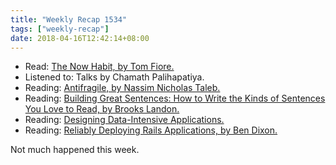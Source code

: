 ```yaml
---
title: "Weekly Recap 1534"
tags: ["weekly-recap"]
date: 2018-04-16T12:42:14+08:00
---
```


- Read: [The Now Habit, by Tom Fiore.](https://www.amazon.com/Now-Habit-Overcoming-Procrastination-Guilt-Free/dp/1585425524)
- Listened to: Talks by Chamath Palihapatiya.
- Reading: [Antifragile, by Nassim Nicholas Taleb.](https://www.amazon.com/Antifragile-Things-That-Disorder-Incerto-ebook/dp/B0083DJWGO/)
- Reading: [Building Great Sentences: How to Write the Kinds of Sentences You Love to Read, by Brooks Landon.](https://www.amazon.com/Building-Great-Sentences-Write-Courses-ebook/dp/B00AEDDRF8/)
- Reading: [Designing Data-Intensive Applications.]()
- Reading: [Reliably Deploying Rails Applications, by Ben Dixon.](https://leanpub.com/deploying_rails_applications)

Not much happened this week.

